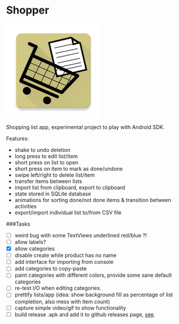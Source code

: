 # Shopper

![icon](https://raw.githubusercontent.com/fmilitao/shopper-android/master/icons/web_hi_res_256.png )

Shopping list app, experimental project to play with Android SDK.

Features:

* shake to undo deletion
* long press to edit list/item
* short press on list to open
* short press on item to mark as done/undone
* swipe left/right to delete list/item
* transfer items between lists
* import list from clipboard, export to clipboard
* state stored in SQLite database
* animations for sorting done/not done items & transition between activities
* export/import individual list to/from CSV file

###Tasks

- [ ] weird bug with some TextViews underlined red/blue ?!
- [ ] allow labels?
- [x] allow categories
- [ ] disable create while product has no name
- [ ] add interface for importing from console
- [ ] add categories to copy-paste
- [ ] paint categories with different colors, provide some sane default categories
- [ ] re-test I/O when editing categories.
- [ ] prettify lists/app (idea: show background fill as percentage of list completion, also mess with item count)
- [ ] capture simple video/gif to show functionality
- [ ] build release .apk and add it to github releases page, [see](http://stackoverflow.com/questions/18460774/how-to-set-up-gradle-and-android-studio-to-do-release-build).